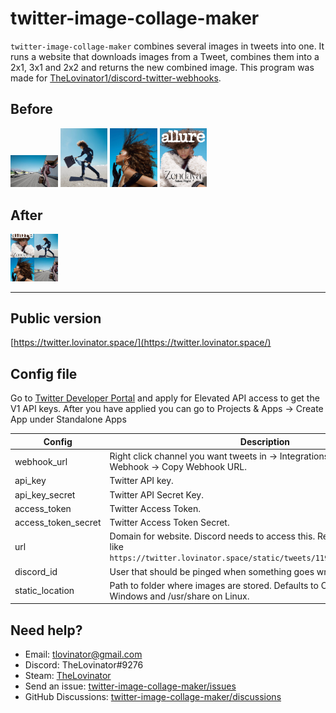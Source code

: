 # twitter-image-collage-maker

`twitter-image-collage-maker` combines several images in tweets into one.
It runs a website that downloads images from a Tweet, combines them into a 2x1, 3x1 and 2x2 and returns the new combined image. This program was made for [TheLovinator1/discord-twitter-webhooks](https://github.com/TheLovinator1/discord-twitter-webhooks).

## Before

<p float="left">
<img alt="Before1" src="img\EJ7n4pfU0AE6gUg.jpg" width="15%" height="15%">
<img alt="Before2" src="img\EJ7n4pfU4AARDwj.jpg" width="15%" height="15%">
<img alt="Before3" src="img\EJ7n4pfVUAA9kHQ.jpg" width="15%" height="15%">
<img alt="Before4" src="img\EJ7n4pfVUAEJskS.jpg" width="15%" height="15%">
</p>

## After

<img alt="After1" src="img\1197649654785069057.jpg" width="15%" height="15%">

---

## Public version

[https://twitter.lovinator.space/](https://twitter.lovinator.space/)

## Config file

Go to [Twitter Developer Portal](https://developer.twitter.com/en/portal/dashboard) and apply for Elevated API access to get the V1 API keys. After you have applied you can go to Projects & Apps -> Create App under Standalone Apps

| Config              | Description                                                                                                                                            |
| ------------------- | ------------------------------------------------------------------------------------------------------------------------------------------------------ |
| webhook_url         | Right click channel you want tweets in -> Integrations -> Webhooks -> New Webhook -> Copy Webhook URL.                                                 |
| api_key             | Twitter API key.                                                                                                                                       |
| api_key_secret      | Twitter API Secret Key.                                                                                                                                |
| access_token        | Twitter Access Token.                                                                                                                                  |
| access_token_secret | Twitter Access Token Secret.                                                                                                                           |
| url                 | Domain for website. Discord needs to access this. Return image will look like `https://twitter.lovinator.space/static/tweets/1197649654785069057.png`. |
| discord_id          | User that should be pinged when something goes wrong.                                                                                                  |
| static_location     | Path to folder where images are stored. Defaults to C:\ProgramData\ on Windows and /usr/share on Linux.                                                |

## Need help?

- Email: [tlovinator@gmail.com](mailto:tlovinator@gmail.com)
- Discord: TheLovinator#9276
- Steam: [TheLovinator](https://steamcommunity.com/id/TheLovinator/)
- Send an issue: [twitter-image-collage-maker/issues](https://github.com/TheLovinator1/twitter-image-collage-maker/issues)
- GitHub Discussions: [twitter-image-collage-maker/discussions](https://github.com/TheLovinator1/twitter-image-collage-maker/discussions)
